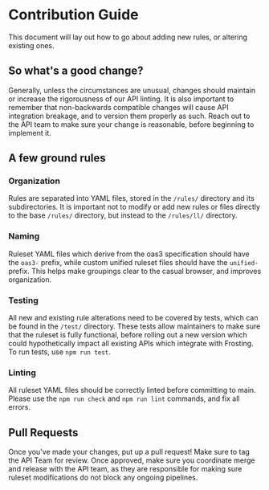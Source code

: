 # Contribution Guide

This document will lay out how to go about adding new rules, or altering existing ones.

## So what's a good change?

Generally, unless the circumstances are unusual, changes should maintain or increase the rigorousness of our API linting. It is also important to remember that non-backwards compatible changes will cause API integration breakage, and to version them properly as such. Reach out to the API team to make sure your change is reasonable, before beginning to implement it.

## A few ground rules

### Organization

Rules are separated into YAML files, stored in the `/rules/` directory and its subdirectories. It is important not to modify or add new rules or files directly to the base `/rules/` directory, but instead to the `/rules/ll/` directory.

### Naming

Ruleset YAML files which derive from the oas3 specification should have the `oas3-` prefix, while custom unified ruleset files should have the `unified-` prefix. This helps make groupings clear to the casual browser, and improves organization.

### Testing

All new and existing rule alterations need to be covered by tests, which can be found in the `/test/` directory. These tests allow maintainers to make sure that the ruleset is fully functional, before rolling out a new version which could hypothetically impact all existing APIs which integrate with Frosting. To run tests, use `npm run test`.

### Linting

All ruleset YAML files should be correctly linted before committing to main. Please use the `npm run check` and `npm run lint` commands, and fix all errors.

## Pull Requests

Once you've made your changes, put up a pull request! Make sure to tag the API Team for review. Once approved, make sure you coordinate merge and release with the API team, as they are responsible for making sure ruleset modifications do not block any ongoing pipelines.
